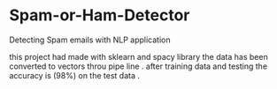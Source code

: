 # Spam-or-Ham-Detector
Detecting Spam emails with NLP application 

this project had made with sklearn and spacy library the data has been converted to vectors throu pipe line .
after training data and testing the accuracy is (98%) on the test data .
